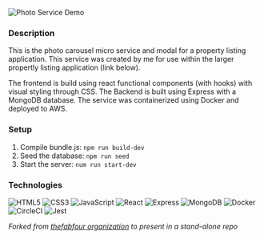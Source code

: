 ![Photo Service Demo](demo.gif)

### Description
This is the photo carousel micro service and modal for a property listing application. This service was created by me for use within the larger propertly listing application (link below).

The frontend is build using react functional components (with hooks) with visual styling through CSS. The Backend is built using Express with a MongoDB database. The service was containerized using Docker and deployed to AWS.

### Setup
1. Compile bundle.js: `npm run build-dev`
2. Seed the database: `npm run seed`
3. Start the server: `num run start-dev`

### Technologies
![HTML5](https://img.shields.io/badge/-HTML5-black?style=plastic-square&logo=html5)
![CSS3](https://img.shields.io/badge/-CSS3-black?style=plastic-square&logo=css3&logoColor=1572B6)
![JavaScript](https://img.shields.io/badge/-JavaScript-black?style=plastic-square&logo=javascript)
![React](https://img.shields.io/badge/-React-black?style=plastic-square&logo=react)
![Express](https://img.shields.io/badge/-Express-black?style=plastic-square&logo=Express)
![MongoDB](https://img.shields.io/badge/-MongoDB-black?style=plastic-square&logo=mongodb)
![Docker](https://img.shields.io/badge/-Docker-black?style=plastic-square&logo=docker)
![CircleCI](https://img.shields.io/badge/-CircleCI-black?style=plastic-square&logo=CircleCI)
![Jest](https://img.shields.io/badge/-Jest-black?style=plastic-square&logo=Jest&logoColor=C21325)

*Forked from [thefabfour organization](https://github.com/thefabfour) to present in a stand-alone repo*

